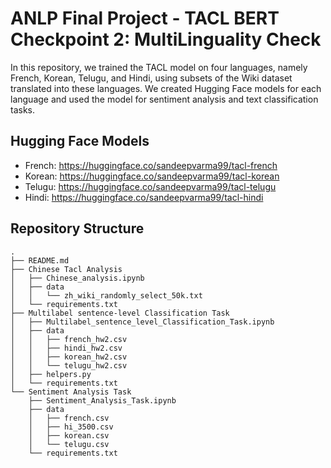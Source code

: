# ANLP Final Project - TACL BERT Checkpoint 2: MultiLinguality Check

In this repository, we trained the TACL model on four languages, namely French, Korean, Telugu, and Hindi, using subsets of the Wiki dataset translated into these languages. We created Hugging Face models for each language and used the model for sentiment analysis and text classification tasks.

## Hugging Face Models

- French: https://huggingface.co/sandeepvarma99/tacl-french
- Korean: https://huggingface.co/sandeepvarma99/tacl-korean
- Telugu: https://huggingface.co/sandeepvarma99/tacl-telugu
- Hindi: https://huggingface.co/sandeepvarma99/tacl-hindi

## Repository Structure

```
.
├── README.md
├── Chinese Tacl Analysis
│   ├── Chinese_analysis.ipynb
│   ├── data
│   │   └── zh_wiki_randomly_select_50k.txt
│   └── requirements.txt
├── Multilabel sentence-level Classification Task
│   ├── Multilabel_sentence_level_Classification_Task.ipynb
│   ├── data
│   │   ├── french_hw2.csv
│   │   ├── hindi_hw2.csv
│   │   ├── korean_hw2.csv
│   │   └── telugu_hw2.csv
│   ├── helpers.py
│   └── requirements.txt
└── Sentiment Analysis Task
    ├── Sentiment_Analysis_Task.ipynb
    ├── data
    │   ├── french.csv
    │   ├── hi_3500.csv
    │   ├── korean.csv
    │   └── telugu.csv
    └── requirements.txt
```
